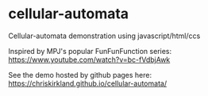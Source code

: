 # cellular-automata
Cellular-automata demonstration using javascript/html/ccs

Inspired by MPJ's popular FunFunFunction series: https://www.youtube.com/watch?v=bc-fVdbjAwk

See the demo hosted by github pages here: https://chriskirkland.github.io/cellular-automata/
